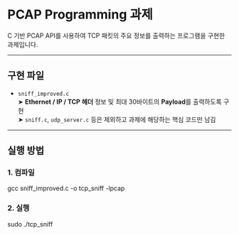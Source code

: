 # PCAP Programming 과제

C 기반 PCAP API를 사용하여 TCP 패킷의 주요 정보를 출력하는 프로그램을 구현한 과제입니다.

---

## 구현 파일

- `sniff_improved.c`  
  ➤ **Ethernet / IP / TCP 헤더** 정보 및 최대 30바이트의 **Payload**를 출력하도록 구현  
  ➤ `sniff.c`, `udp_server.c` 등은 제외하고 과제에 해당하는 핵심 코드만 남김

---

## 실행 방법

### 1. 컴파일

gcc sniff_improved.c -o tcp_sniff -lpcap

### 2. 실행

sudo ./tcp_sniff

